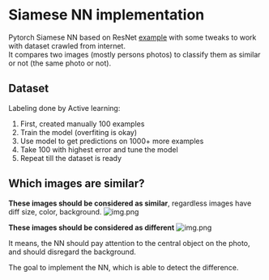 # Siamese NN implementation
Pytorch Siamese NN based on ResNet [example](https://github.com/pytorch/examples/tree/main/siamese_network)
with some tweaks to work with dataset crawled from internet.<br/>
It compares two images (mostly persons photos) to classify them as similar or not (the same photo or not).

## Dataset
Labeling done by Active learning:
1) First, created manually 100 examples
2) Train the model (overfiting is okay)
3) Use model to get predictions  on 1000+ more examples
4) Take 100 with highest error and tune the model
5) Repeat till the dataset is ready

## Which images are similar?
__These images should be considered as similar__, regardless images have diff size, color, 
background.
![img.png](assets/img_similar.png)

__These images should be considered as different__
![img.png](assets/img_diff.png)

It means, the NN should pay attention to the central object on the photo, and should disregard
 the background. 

The goal to implement the NN, which is able to detect the difference.
